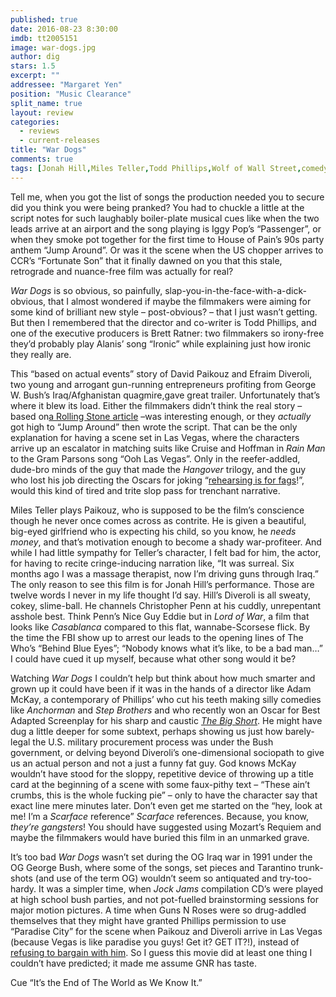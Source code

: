 ```yaml
---
published: true
date: 2016-08-23 8:30:00
imdb: tt2005151
image: war-dogs.jpg
author: dig
stars: 1.5
excerpt: ""
addressee: "Margaret Yen"
position: "Music Clearance"
split_name: true
layout: review
categories: 
  - reviews
  - current-releases
title: "War Dogs"
comments: true
tags: [Jonah Hill,Miles Teller,Todd Phillips,Wolf of Wall Street,comedy,satire]
---
```

Tell me, when you got the list of songs the production needed you to secure did you think you were being pranked? You had to chuckle a little at the script notes for such laughably boiler-plate musical cues like when the two leads arrive at an airport and the song playing is Iggy Pop’s “Passenger”, or when they smoke pot together for the first time to House of Pain’s 90s party anthem “Jump Around”. Or was it the scene when the US chopper arrives to CCR’s “Fortunate Son” that it finally dawned on you that this stale, retrograde and nuance-free film was actually for real?

_War Dogs_ is so obvious, so painfully, slap-you-in-the-face-with-a-dick-obvious, that I almost wondered if maybe the filmmakers were aiming for some kind of brilliant new style – post-obvious? – that I just wasn’t getting. But then I remembered that the director and co-writer is Todd Phillips, and one of the executive producers is Brett Ratner: two filmmakers so irony-free they’d probably play Alanis’ song “Ironic”  while explaining just how ironic they really are. 

This “based on actual events” story of David Paikouz and Efraim Diveroli, two young and arrogant gun-running entrepreneurs profiting from George W. Bush’s Iraq/Afghanistan quagmire,gave great trailer. Unfortunately that’s where it blew its load. Either the filmmakers didn’t think the real story – based on[a Rolling Stone article](http://www.rollingstone.com/politics/news/the-stoner-arms-dealers-20110316) –was interesting enough, or they _actually_ got high to “Jump Around” then wrote the script. That can be the only explanation for having a scene set in Las Vegas, where the characters arrive up an escalator in matching suits like Cruise and Hoffman in _Rain Man_ to the Gram Parsons song “Ooh Las Vegas”. Only in the reefer-addled, dude-bro minds of the guy that made the _Hangover_ trilogy, and the guy who lost his job directing the Oscars for joking “[rehearsing is for fags](http://www.vulture.com/2011/11/brett-ratner-rehearsing-is-for-fags.html)!”, would this kind of tired and trite slop pass for trenchant narrative. 

Miles Teller plays Paikouz, who is supposed to be the film’s conscience though he never once comes across as contrite. He is given a beautiful, big-eyed girlfriend who is expecting his child, so you know, he _needs money_, and that’s motivation enough to become a shady war-profiteer. And while I had little sympathy for Teller’s character, I felt bad for him, the actor, for having to recite cringe-inducing narration like, “It was surreal. Six months ago I was a massage therapist, now I’m driving guns through Iraq.” The only reason to see this film is for Jonah Hill’s performance. Those are twelve words I never in my life thought I’d say. Hill’s Diveroli is all sweaty, cokey, slime-ball. He channels Christopher Penn at his cuddly, unrepentant asshole best. Think Penn’s Nice Guy Eddie but in _Lord of War_, a film that looks like _Casablanca_ compared to this flat, wannabe-Scorsese flick. By the time the FBI show up to arrest our leads to the opening lines of The Who’s “Behind Blue Eyes”; “Nobody knows what it’s like, to be a bad man…” I could have cued it up myself, because what other song would it be? 

Watching _War Dogs_ I couldn’t help but think about how much smarter and grown up it could have been if it was in the hands of a director like Adam McKay, a contemporary of Phillips’ who cut his teeth making silly comedies like _Anchorman_ and _Step Brothers_ and who recently won an Oscar for Best Adapted Screenplay for his sharp and caustic [_The Big Short_](http://www.dearcastandcrew.com/content/2016/2/1/the-big-short.html). He might have dug a little deeper for some subtext, perhaps showing us just how barely-legal the U.S. military procurement process was under the Bush government, or delving beyond Diveroli’s one-dimensional sociopath to give us an actual person and not a just a funny fat guy. God knows McKay wouldn’t have stood for the sloppy, repetitive device of throwing up a title card at the beginning of a scene with some faux-pithy text – “These ain’t crumbs, this is the whole fucking pie” – only to have the character say that exact line mere minutes later. Don’t even get me started on the “hey, look at me! I’m a _Scarface_ reference” _Scarface_ references. Because, you know, _they’re gangsters_! You should have suggested using Mozart’s Requiem and maybe the filmmakers would have buried this film in an unmarked grave. 


It’s too bad _War Dogs_ wasn’t set during the OG Iraq war in 1991 under the OG George Bush, where some of the songs, set pieces and Tarantino trunk-shots (and use of the term OG) wouldn’t seem so antiquated and try-too-hardy. It was a simpler time, when _Jock Jams_ compilation CD’s were played at high school bush parties, and not pot-fuelled brainstorming sessions for major motion pictures. A time when Guns N Roses were so drug-addled themselves that they might have granted Phillips permission to use “Paradise City” for the scene when Paikouz and Diveroli arrive in Las Vegas (because Vegas is like paradise you guys! Get it? GET IT?!), instead of [refusing to bargain with him](http://www.musictimes.com/articles/72596/20160819/guns-n-roses-refused-bargain-todd-phillips-war-dogs-soundtrack.htm). So I guess this movie did at least one thing I couldn’t have predicted; it made me assume GNR has taste. 

Cue “It’s the End of The World as We Know It.” 